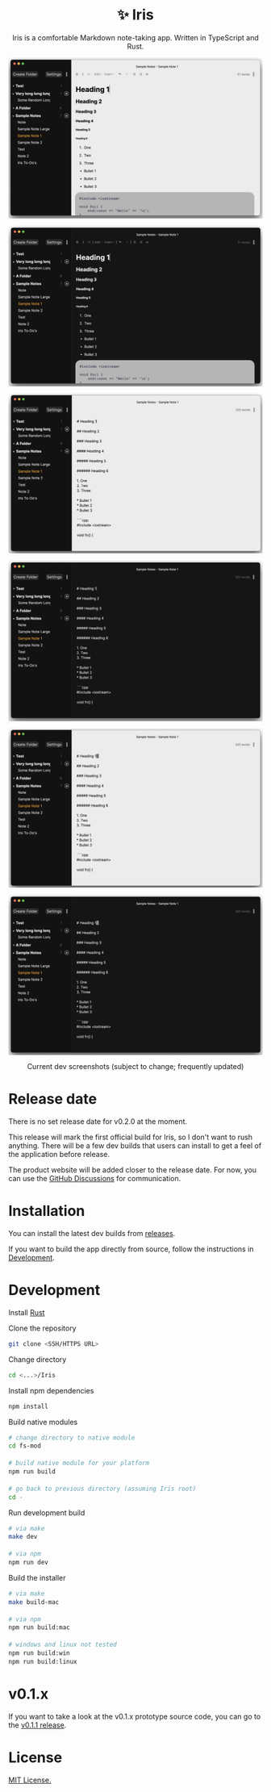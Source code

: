 <h1 align="center">✨ Iris</h1>

<p align="center">Iris is a comfortable Markdown note-taking app. Written in TypeScript and Rust.</p>

<img align="center" src="./screenshots/current-dev-v0.2.0-22.png"></img>

<img align="center" src="./screenshots/current-dev-v0.2.0-23.png"></img>

<img align="center" src="./screenshots/current-dev-v0.2.0-28.png"></img>

<img align="center" src="./screenshots/current-dev-v0.2.0-29.png"></img>

<img align="center" src="./screenshots/current-dev-v0.2.0-30.png"></img>

<img align="center" src="./screenshots/current-dev-v0.2.0-31.png"></img>

<p align="center">Current dev screenshots (subject to change; frequently updated)</p>

# Release date 

There is no set release date for v0.2.0 at the moment.  

This release will mark the first official build for Iris, so I don't want to rush anything. There will be a few dev builds that users can install to get a feel of the application before release.

The product website will be added closer to the release date. For now, you can use the [GitHub Discussions](https://github.com/alexwkleung/Iris/discussions) for communication.

# Installation

You can install the latest dev builds from [releases](https://github.com/alexwkleung/Iris/releases).

If you want to build the app directly from source, follow the instructions in [Development](#development).
 
# Development 

Install [Rust](https://www.rust-lang.org/tools/install)

Clone the repository

```bash 
git clone <SSH/HTTPS URL>
```

Change directory 

```bash
cd <...>/Iris
```

Install npm dependencies

```bash
npm install 
```

Build native modules

```bash
# change directory to native module
cd fs-mod

# build native module for your platform
npm run build

# go back to previous directory (assuming Iris root)
cd -
```

Run development build

```bash
# via make 
make dev

# via npm
npm run dev
```

Build the installer 

```bash
# via make
make build-mac

# via npm
npm run build:mac

# windows and linux not tested
npm run build:win
npm run build:linux
```

# v0.1.x

If you want to take a look at the v0.1.x prototype source code, you can go to the [v0.1.1 release](https://github.com/alexwkleung/Iris/releases/tag/v0.1.1). 

# License 

[MIT License.](https://github.com/alexwkleung/Iris/blob/main/LICENSE)